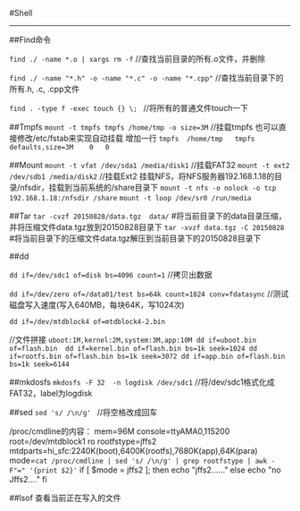#Shell

----------


##Find命令

`find ./ -name *.o | xargs rm -f`  //查找当前目录的所有.o文件，并删除

`find ./ -name "*.h" -o -name "*.c" -o -name "*.cpp"` //查找当前目录下的所有.h, .c, .cpp文件

`find . -type f -exec touch {} \; ` //将所有的普通文件touch一下

##Tmpfs
`mount -t tmpfs tmpfs /home/tmp -o size=3M` //挂载tmpfs
也可以直接修改/etc/fstab来实现自动挂载
增加一行
`tmpfs	/home/tmp	tmpfs	defaults,size=3M	0	0`



##Mount
`mount -t vfat /dev/sda1 /media/disk1`   //挂载FAT32
`mount -t ext2 /dev/sdb1 /media/disk2`   //挂载Ext2
挂载NFS，将NFS服务器192.168.1.18的目录/nfsdir，挂载到当前系统的/share目录下
`mount -t nfs -o nolock -o tcp 192.168.1.18:/nfsdir /share` 
`mount -t loop /dev/sr0 /run/media`


##Tar
`tar -cvzf 20150828/data.tgz  data/`  #将当前目录下的data目录压缩，并将压缩文件data.tgz放到20150828目录下
`tar -xvzf data.tgz -C 20150828`    #将当前目录下的压缩文件data.tgz解压到当前目录下的20150828目录下


##dd

`dd if=/dev/sdc1 of=disk bs=4096 count=1`  //拷贝出数据

`dd if=/dev/zero of=/data01/test bs=64k count=1024 conv=fdatasync` //测试磁盘写入速度(写入640MB，每块64K，写1024次)

`dd if=/dev/mtdblock4 of=mtdblock4-2.bin`

//文件拼接
`uboot:1M,kernel:2M,system:3M,app:10M
dd if=uboot.bin of=flash.bin 
dd if=kernel.bin of=flash.bin bs=1k seek=1024
dd if=rootfs.bin of=flash.bin bs=1k seek=3072
dd if=app.bin of=flash.bin bs=1k seek=6144`


##mkdosfs
`mkdosfs -F 32  -n logdisk /dev/sdc1` //将/dev/sdc1格式化成FAT32，label为logdisk

##sed
`sed 's/ /\n/g' ` //将空格改成回车

/proc/cmdline的内容：
mem=96M console=ttyAMA0,115200 root=/dev/mtdblock1 ro rootfstype=jffs2 mtdparts=hi_sfc:2240K(boot),6400K(rootfs),7680K(app),64K(para)
mode=`cat /proc/cmdline | sed 's/ /\n/g' | grep rootfstype | awk -F"=" '{print $2}'`
if [ $mode = jffs2 ]; then
    echo "jffs2......"
else
	echo "no Jffs2...."
fi



##lsof
查看当前正在写入的文件
